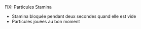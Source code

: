 FIX: Particules Stamina

- Stamina bloquée pendant deux secondes quand elle est vide
- Particules jouées au bon moment
